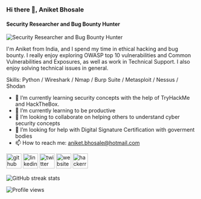 ### Hi there 👋, Aniket Bhosale
#### Security Researcher and Bug Bounty Hunter 
![Security Researcher and Bug Bounty Hunter ](https://pbs.twimg.com/profile_banners/180796014/1628174210/1500x500)

I'm Aniket from India, and I spend my time in ethical hacking and bug bounty. I really enjoy exploring OWASP top 10 vulnerabilities and Common Vulnerabilities and Exposures, as well as work in Technical Support. I also enjoy solving technical issues in general.

Skills: Python / Wireshark / Nmap / Burp Suite / Metasploit / Nessus / Shodan

- 🔭 I’m currently learning security concepts with the help of TryHackMe and HackTheBox. 
- 🌱 I’m currently learning to be productive 
- 👯 I’m looking to collaborate on helping others to understand cyber security concepts  
- 🤔 I’m looking for help with Digital Signature Certification with goverment bodies
- 📫 How to reach me: aniket.bhosale@hotmail.com 


[<img src='https://cdn.jsdelivr.net/npm/simple-icons@3.0.1/icons/github.svg' alt='github' height='40'>](https://github.com/Aniket1900)  [<img src='https://cdn.jsdelivr.net/npm/simple-icons@3.0.1/icons/linkedin.svg' alt='linkedin' height='40'>](https://www.linkedin.com/in/https://www.linkedin.com/in/aniket1900//)  [<img src='https://cdn.jsdelivr.net/npm/simple-icons@3.0.1/icons/twitter.svg' alt='twitter' height='40'>](https://twitter.com/https://twitter.com/Aniket1900)  [<img src='https://cdn.jsdelivr.net/npm/simple-icons@3.0.1/icons/icloud.svg' alt='website' height='40'>](https://www.maharashtralegalservices.com/)  [<img src='https://cdn.jsdelivr.net/npm/simple-icons@3.0.1/icons/hackerrank.svg' alt='hackerrank' height='40'>](https://www.hackerrank.com/aniket_bhosale)  

![GitHub streak stats](https://github-readme-streak-stats.herokuapp.com/?user=Aniket1900)  

![Profile views](https://gpvc.arturio.dev/Aniket1900)  
